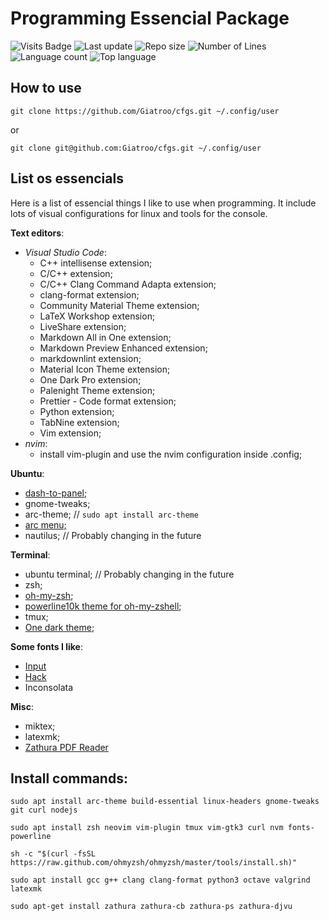 # Programming Essencial Package

![Visits Badge](https://badges.pufler.dev/visits/Giatroo/cfgs)
![Last update](https://img.shields.io/github/last-commit/Giatroo/cfgs)
![Repo size](https://img.shields.io/github/repo-size/Giatroo/cfgs)
![Number of Lines](https://img.shields.io/tokei/lines/github/Giatroo/cfgs)
![Language count](https://img.shields.io/github/languages/count/Giatroo/cfgs)
![Top language](https://img.shields.io/github/languages/top/Giatroo/cfgs)

## How to use

`git clone https://github.com/Giatroo/cfgs.git ~/.config/user`

or

`git clone git@github.com:Giatroo/cfgs.git ~/.config/user`

## List os essencials

Here is a list of essencial things I like to use when programming. It include lots of visual
configurations for linux and tools for the console.

**Text editors**:
- _Visual Studio Code_:
  * C++ intellisense extension;
  * C/C++ extension;
  * C/C++ Clang Command Adapta extension;
  * clang-format extension;
  * Community Material Theme extension;
  * LaTeX Workshop extension;
  * LiveShare extension;
  * Markdown All in One extension;
  * Markdown Preview Enhanced extension;
  * markdownlint extension;
  * Material Icon Theme extension;
  * One Dark Pro extension;
  * Palenight Theme extension;
  * Prettier - Code format extension;
  * Python extension;
  * TabNine extension;
  * Vim extension;
- _nvim_:
  * install vim-plugin and use the nvim configuration inside .config;

**Ubuntu**:
- [dash-to-panel;](https://extensions.gnome.org/extension/1160/dash-to-panel/)
- gnome-tweaks;
- arc-theme; // `sudo apt install arc-theme`
- [arc menu;](https://extensions.gnome.org/extension/1228/arc-menu/)
- nautilus;  // Probably changing in the future

**Terminal**:
- ubuntu terminal; // Probably changing in the future
- zsh;
- [oh-my-zsh](https://ohmyz.sh/);
- [powerline10k theme for oh-my-zshell](https://github.com/romkatv/powerlevel10k);
- tmux;
- [One dark theme](https://github.com/denysdovhan/one-gnome-terminal);

**Some fonts I like**:
 - [Input](https://input.fontbureau.com/preview/)
 - [Hack](https://sourcefoundry.org/hack/)
 - Inconsolata

**Misc**:
- miktex;
- latexmk;
- [Zathura PDF Reader](https://pwmt.org/projects/zathura/)


 ## Install commands:

`sudo apt install arc-theme build-essential linux-headers gnome-tweaks git curl nodejs`

`sudo apt install zsh neovim vim-plugin tmux vim-gtk3 curl nvm fonts-powerline`

`sh -c "$(curl -fsSL https://raw.github.com/ohmyzsh/ohmyzsh/master/tools/install.sh)"`

`sudo apt install gcc g++ clang clang-format python3 octave valgrind latexmk`

`sudo apt-get install zathura zathura-cb zathura-ps zathura-djvu`
